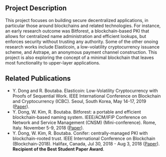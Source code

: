 ## Project Description

This project focuses on building secure decentralized applications, in particular those around blockchains and related technologies. For instance, an early research outcome was Bitforest, a blockchain-based PKI that allows for centralized name administration and efficient lookups, but enforces security without trusting any authority. Some of the other onoing research works include Elasticoin, a low-volatility cryptocurrency issuance scheme, and Astrape, an anonymous payment channel construction. This project is also exploring the concept of a minimal blockchain that leaves most functionality to upper-layer applications.

## Related Publications
- Y. Dong and R. Boutaba. Elasticoin: Low-Volatility Cryptocurrency with Proofs of Sequential Work. IEEE International Conference on Blockchain and Cryptocurrency (ICBC). Seoul, South Korea, May 14-17, 2019 ([Paper](http://rboutaba.cs.uwaterloo.ca/Papers/Conferences/2019/DongICBC19.pdf)).
- Y. Dong, W. Kim, R. Boutaba. Bitforest: a portable and efficient blockchain-based naming system. IEEE/ACM/IFIP Conference on Network and Service Management (CNSM) (Mini-conference). Rome, Italy. November 5-9, 2018 ([Paper](http://rboutaba.cs.uwaterloo.ca/Papers/Conferences/2018/DongCNSM18.pdf)).
-  Y. Dong, W. Kim, R. Boutaba. Conifer: centrally-managed PKI with blockchain-rooted trust. IEEE International Conference on Blockchain (Blockchain-2018). Halifax, Canada, Jul 30, 2018 - Aug 3, 2018 ([Paper](http://rboutaba.cs.uwaterloo.ca/Papers/Conferences/2018/DongBLOCKCHAIN18.pdf)). **Recipient of the Best Student Paper Award**.
